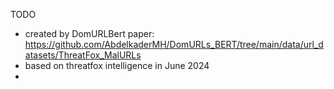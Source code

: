 TODO
- created by DomURLBert paper: https://github.com/AbdelkaderMH/DomURLs_BERT/tree/main/data/url_datasets/ThreatFox_MalURLs
- based on threatfox intelligence in June 2024
- 